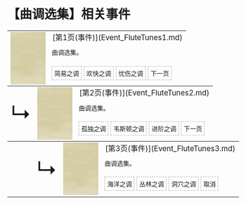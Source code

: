 # 【曲调选集】相关事件  
<div class="" style="width:800px;margin-bottom:-15px;"><table><tr style="height:10px"><td rowspan=3 style="width:80px"><div class="gamecard" style="width:80px; height:120px;"><a href="Event_FluteTunes1.md" style="color:black"><img class="bg" decoding="async" src="../wiki/Sprite/BG_SandFront.png" href="a.md" style="max-width:80px;max-height:120px;"><img decoding="async" src="../wiki/Sprite/WeatherClear_Full.png" class="cardimageNoBack" style="transform: translate(-50%, 0%) scale(0.23460410557184752);"></a></div></td><td style="font-size: 1.2em">[第1页(事件)](Event_FluteTunes1.md)</td></tr><tr><td>曲调选集。</td></tr><tr><td><div style="display:inline-block"><div style="margin-right:5px;padding:5px;border:1px dashed darkgray;display: inline-block">简易之调</div><div style="margin-right:5px;padding:5px;border:1px dashed darkgray;display: inline-block">欢快之调</div><div style="margin-right:5px;padding:5px;border:1px dashed darkgray;display: inline-block">忧伤之调</div><div style="margin-right:5px;padding:5px;border:1px dashed darkgray;display: inline-block">下一页</div></div></td></tr></table></div><div class="" style="width:800px;margin-bottom:-15px;"><table><tr style="height:10px"><td rowspan=3 style="width:45px"><font size=50>↳</font></td><td rowspan=3 style="width:80px"><div class="gamecard" style="width:80px; height:120px;"><a href="Event_FluteTunes2.md" style="color:black"><img class="bg" decoding="async" src="../wiki/Sprite/BG_SandFront.png" href="a.md" style="max-width:80px;max-height:120px;"><img decoding="async" src="../wiki/Sprite/WeatherClear_Full.png" class="cardimageNoBack" style="transform: translate(-50%, 0%) scale(0.23460410557184752);"></a></div></td><td style="font-size: 1.2em">[第2页(事件)](Event_FluteTunes2.md)</td></tr><tr><td>曲调选集。</td></tr><tr><td><div style="display:inline-block"><div style="margin-right:5px;padding:5px;border:1px dashed darkgray;display: inline-block">孤独之调</div><div style="margin-right:5px;padding:5px;border:1px dashed darkgray;display: inline-block">韦斯顿之调</div><div style="margin-right:5px;padding:5px;border:1px dashed darkgray;display: inline-block">进阶之调</div><div style="margin-right:5px;padding:5px;border:1px dashed darkgray;display: inline-block">下一页</div></div></td></tr></table></div><div class="" style="width:800px;margin-bottom:-15px;"><table><tr style="height:10px"><td rowspan=3 style="width:45px"></td><td rowspan=3 style="width:45px"><font size=50>↳</font></td><td rowspan=3 style="width:80px"><div class="gamecard" style="width:80px; height:120px;"><a href="Event_FluteTunes3.md" style="color:black"><img class="bg" decoding="async" src="../wiki/Sprite/BG_SandFront.png" href="a.md" style="max-width:80px;max-height:120px;"><img decoding="async" src="../wiki/Sprite/WeatherClear_Full.png" class="cardimageNoBack" style="transform: translate(-50%, 0%) scale(0.23460410557184752);"></a></div></td><td style="font-size: 1.2em">[第3页(事件)](Event_FluteTunes3.md)</td></tr><tr><td>曲调选集。</td></tr><tr><td><div style="display:inline-block"><div style="margin-right:5px;padding:5px;border:1px dashed darkgray;display: inline-block">海洋之调</div><div style="margin-right:5px;padding:5px;border:1px dashed darkgray;display: inline-block">丛林之调</div><div style="margin-right:5px;padding:5px;border:1px dashed darkgray;display: inline-block">洞穴之调</div><div style="margin-right:5px;padding:5px;border:1px dashed darkgray;display: inline-block">取消</div></div></td></tr></table></div><hr>  


<script>document.title="曲调选集(事件组) - 卡牌生存百科 Card Survival Wiki";</script>